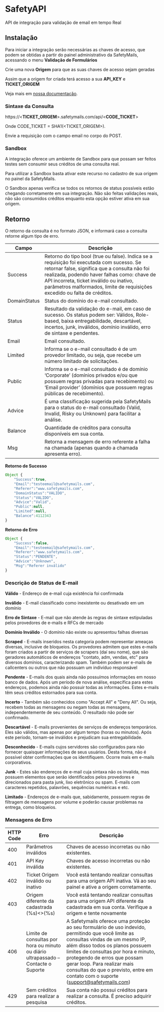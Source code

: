 # SafetyAPI

API de integração para validação de email em tempo Real

## Instalação

Para iniciar a integração serão necessárias as chaves de acesso, que podem se obtidas a partir do painel administrativo da SafetyMails, acessando o menu **Validação de Formulários**

Crie uma nova **Origem** para que as suas chaves de acesso sejam geradas

Assim que a origem for criada terá acesso a sua **API_KEY** e **TICKET_ORIGEM**

Veja mais em [nossa documentação](https://docs.safetymails.com/pt-br/article/como-customizar-a-api-real-time).

### Sintaxe da Consulta

https://<**TICKET_ORIGEM**>.safetymails.com/api/<**CODE_TICKET**>

Onde CODE_TICKET = SHA1(<TICKET_ORIGEM>).
  
Envie a requisição com o campo email no corpo do POST.

### Sandbox

A integração oferece um ambiente de Sandbox para que possam ser feitos testes sem consumir seus créditos de uma consulta real.

Para utilizar a Sandbox basta ativar este recurso no cadastro de sua origem no painel da SafetyMails.

O Sandbox apenas verifica se todos os retornos de status possíveis estão chegando corretamente em sua integração. Não são feitas validações reais, não são consumidos créditos enquanto esta opção estiver ativa em sua origem.

## Retorno

O retorno da consulta é no formato JSON, e informará caso a consulta retorne algum tipo de erro.

| Campo | Descrição |
| ----------- | ----------- |
| Success | Retorno do tipo bool (true ou false). Indica se a requisição foi executada com sucesso. Se retornar false, significa que a consulta não foi realizada, podendo haver falhas como: chave de API incorreta, ticket inválido ou inativo, parâmetros malformados, limite de requisições excedido ou falta de créditos. |
| DomainStatus | Status do domínio do e-mail consultado. |
| Status | Resultado da validação do e-mail, em caso de sucesso. Os status podem ser: Válidos, Role-based, baixa entregabilidade, descartável, incertos, junk, inválidos, domínio inválido, erro de sintaxe e pendentes. |
| Email | Email consultado. |
| Limited | Informa se o e-mail consultado é de um provedor limitado, ou seja, que recebe um número limitado de solicitações. |
| Public | Informa se o e-mail consultado é de domínio ‘Corporate’ (domínios privados e/ou que possuem regras privadas para recebimento) ou ‘Email provider’ (domínios que possuem regras públicas de recebimento). |
| Advice | É uma classificação sugerida pela SafetyMails para o status do e-mail consultado (Valid, Invalid, Risky ou Unknown) para facilitar a análise. |
| Balance | Quantidade de créditos para consulta disponíveis em sua conta. |
| Msg | Retorna a mensagem de erro referente a falha na chamada (apenas quando a chamada apresenta erro). |

**Retorno de Sucesso**
```javascript
Object {
	"Success":true,
	"Email":"testeemail@safetymails.com",
	"Referer":"www.safetymails.com",
	"DomainStatus":"VALIDO",
	"Status":"VALIDO",
	"Advice":"Valid",
	"Public":null,
	"Limited":null,
	"Balance":4112343
}
```
**Retorno de Erro**
```javascript
Object {
	"Success":false,
	"Email":"testeemail@safetymails.com",
	"Referer":"www.safetymails.com",
	"Status":"PENDENTE",
	"Advice":"Unknown",
	"Msg":"Referer inválido"
}
```

### Descrição de Status de E-mail

**Válido** - Endereço de e-mail cuja existência foi confirmada

**Inválido** - E-mail classificado como inexistente ou desativado em um domínio

**Erro de Sintaxe** - E-mail que não atende às regras de sintaxe estipuladas pelos provedores de e-mails e RFCs de mercado

**Domínio Inválido** - O domínio não existe ou apresentou falhas diversas

**Scraped** - E-mails inseridos nesta categoria podem representar ameaças diversas, inclusive de bloqueios. Os provedores admitem que estes e-mails foram criados a partir de serviços de scrapers (daí seu nome), que são geradores automáticos de endereços "contato, adm, vendas, etc" para diversos domínios, caracterizando spam. Também podem ser e-mails de callcenters ou outros que não possuam um indivíduo responsável

**Pendente** - E-mails dos quais ainda não possuímos informações em nosso banco de dados. Após um período de nova análise, específica para estes endereços, podemos ainda não possuir todas as informações. Estes e-mails têm seus créditos estornados para sua conta.

**Incerto** - Também são conhecidos como "Accept All" e "Deny All". Ou seja, recebem todas as mensagens ou negam todas as mensagens, independentemente de seu conteúdo. O resultado não pode ser confirmado.

**Descartável** - E-mails provenientes de serviços de endereços temporários. Eles são válidos, mas apenas por algum tempo (horas ou minutos). Após este período, tornam-se inválidos e prejudicam sua entregabilidade.

**Desconhecido** - E-mails cujos servidores são configurados para não fornecer quaisquer informações de seus usuários. Desta forma, não é possível obter confirmações que os identifiquem. Ocorre mais em e-mails corporativos.

**Junk** - Estes são endereços de e-mail cuja sintaxa não os invalida, mas possuem elementos que serão identificados pelos provedores e direcionados para pasta junk, lixo eletrônico ou spam. E-mails com caracteres repetidos, palavrões, sequências numéricas e etc.

**Limitado** - Endereços de e-mails que, sabidamente, possuem regras de filtragem de mensagens por volume e poderão causar problemas na entrega, como bloqueios.

### Mensagens de Erro

| HTTP Code | Erro | Descrição |
| ----------- | ----------- | ----------- |
| 400 | Parâmetros inválidos | Chaves de acesso incorretas ou não existentes. |
| 401 | API Key inválida | Chaves de acesso incorretas ou não existentes. |
| 402 | Ticket Origem inválido ou inativo | Você está tentando realizar consultas para uma origem API inativa. Vá ao seu painel e ative a origem corretamente. |
| 403 | Origem diferente da cadastrada (%s)<>(%s) | Você está tentando realizar consultas para uma origem API diferente da cadastrada em sua conta. Verifique a origem e tente novamente |
| 406 | Limite de consultas por hora ou minuto ou diário ultrapassado – Contacte o Suporte | A Safetymails oferece uma proteção ao seu formulário de uso indevido, permitindo que você limite as consultas vindas de um mesmo IP, além disso todos os planos possuem limites de consultas por hora e minuto, protegendo de erros que possam gerar loop. Para realizar mais consultas do que o previsto, entre em contato com o suporte (support@safetymails.com) |
| 429 | Sem créditos para realizar a pesquisa | Sua conta não possui créditos para realizar a consulta. É preciso adquirir créditos. |
